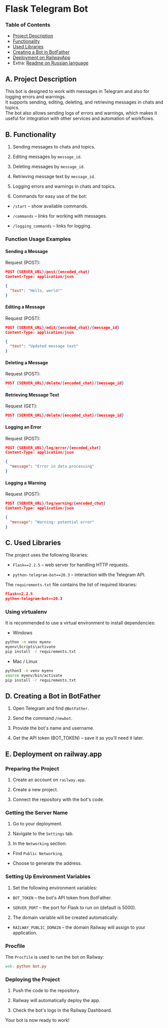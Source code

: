 # Flask Telegram Bot

### Table of Contents
- [Project Description](#a-project-description)
- [Functionality](#b-functionality)
- [Used Libraries](#c-used-libraries)
- [Creating a Bot in BotFather](#d-creating-a-bot-in-botfather)
- [Deployment on RailwayApp](#e-deployment-on-railwayapp)
- Extra: [Readme on Russian language](https://github.com/dkob1996/flask_telegram_bot/blob/main/README_RU.md)

## A. Project Description

This bot is designed to work with messages in Telegram and also for logging errors and warnings.<br> 
It supports sending, editing, deleting, and retrieving messages in chats and topics.<br> 
The bot also allows sending logs of errors and warnings, which makes it useful for integration with other services and automation of workflows.

## B. Functionality

1. Sending messages to chats and topics.

2. Editing messages by `message_id`.

3. Deleting messages by `message_id`.

4. Retrieving message text by `message_id`.

5. Logging errors and warnings in chats and topics.

6. Commands for easy use of the bot:

* `/start` – show available commands.

* `/commands` – links for working with messages.

* `/logging_commands` – links for logging.

### Function Usage Examples

#### Sending a Message

Request (POST):
```json
POST {SERVER_URL}/post/{encoded_chat}
Content-Type: application/json

{
  "text": "Hello, world!"
}
```
#### Editing a Message

Request (POST):
```json
POST {SERVER_URL}/edit/{encoded_chat}/{message_id}
Content-Type: application/json

{
  "text": "Updated message text"
}
```

#### Deleting a Message

Request (POST):
```json
POST {SERVER_URL}/delete/{encoded_chat}/{message_id}
```

#### Retrieving Message Text

Request (GET):
```json
POST {SERVER_URL}/delete/{encoded_chat}/{message_id}
```

#### Logging an Error

Request (POST):
```json
POST {SERVER_URL}/log/error/{encoded_chat}
Content-Type: application/json

{
  "message": "Error in data processing"
}
```

#### Logging a Warning

Request (POST):
```json
POST {SERVER_URL}/log/warning/{encoded_chat}
Content-Type: application/json

{
  "message": "Warning: potential error"
}
```
## C. Used Libraries

The project uses the following libraries:

* `Flask==2.2.5` – web server for handling HTTP requests.

* `python-telegram-bot==20.3` – interaction with the Telegram API.

The `requirements.txt` file contains the list of required libraries:
```json
Flask==2.2.5
python-telegram-bot==20.3
```

### Using virtualenv

It is recommended to use a virtual environment to install dependencies:
* Windows
```bash
python -m venv myenv
myenv\Scripts\activate
pip install -r requirements.txt
```
* Mac / Linux
```bash
python3 -m venv myenv
source myenv/bin/activate
pip install -r requirements.txt
```

## D. Creating a Bot in BotFather

1. Open Telegram and find `@BotFather`.

2. Send the command `/newbot`.

3. Provide the bot's name and username.

4. Get the API token (BOT_TOKEN) – save it as you'll need it later.

## E. Deployment on railway.app

### Preparing the Project

1. Create an account on `railway.app`.

2. Create a new project.

3. Connect the repository with the bot's code.

### Getting the Server Name

1. Go to your deployment.

2. Navigate to the `Settings` tab.

3. In the `Networking` section:

* Find `Public Networking`.

* Choose to generate the address.

### Setting Up Environment Variables

1. Set the following environment variables:

* `BOT_TOKEN` – the bot's API token from BotFather.

* `SERVER_PORT` – the port for Flask to run on (default is 5000).

2. The domain variable will be created automatically:

* `RAILWAY_PUBLIC_DOMAIN` – the domain Railway will assign to your application.

### Procfile

The `Procfile` is used to run the bot on Railway:
```makefile
web: python bot.py
```

### Deploying the Project

1. Push the code to the repository.

2. Railway will automatically deploy the app.

3. Check the bot's logs in the Railway Dashboard.

Your bot is now ready to work!